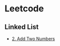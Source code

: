 
# Leetcode
## Linked List
- [2. Add Two Numbers](https://leetcode.com/problems/add-two-numbers/description/)